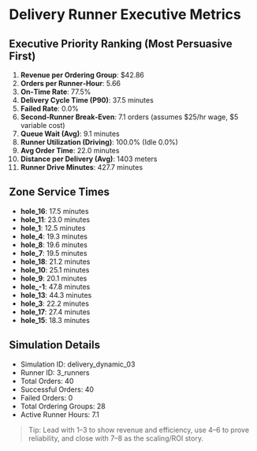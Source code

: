 # Delivery Runner Executive Metrics

## Executive Priority Ranking (Most Persuasive First)
1. **Revenue per Ordering Group**: $42.86
2. **Orders per Runner‑Hour**: 5.66
3. **On‑Time Rate**: 77.5%
4. **Delivery Cycle Time (P90)**: 37.5 minutes
5. **Failed Rate**: 0.0%
6. **Second‑Runner Break‑Even**: 7.1 orders (assumes $25/hr wage, $5 variable cost)
7. **Queue Wait (Avg)**: 9.1 minutes
8. **Runner Utilization (Driving)**: 100.0% (Idle 0.0%)
9. **Avg Order Time**: 22.0 minutes
10. **Distance per Delivery (Avg)**: 1403 meters
11. **Runner Drive Minutes**: 427.7 minutes

## Zone Service Times
- **hole_16**: 17.5 minutes
- **hole_11**: 23.0 minutes
- **hole_1**: 12.5 minutes
- **hole_4**: 19.3 minutes
- **hole_8**: 19.6 minutes
- **hole_7**: 19.5 minutes
- **hole_18**: 21.2 minutes
- **hole_10**: 25.1 minutes
- **hole_9**: 20.1 minutes
- **hole_-1**: 47.8 minutes
- **hole_13**: 44.3 minutes
- **hole_3**: 22.2 minutes
- **hole_17**: 27.4 minutes
- **hole_15**: 18.3 minutes


## Simulation Details
- Simulation ID: delivery_dynamic_03
- Runner ID: 3_runners
- Total Orders: 40
- Successful Orders: 40
- Failed Orders: 0
- Total Ordering Groups: 28
- Active Runner Hours: 7.1

> Tip: Lead with 1–3 to show revenue and efficiency, use 4–6 to prove reliability, and close with 7–8 as the scaling/ROI story.
